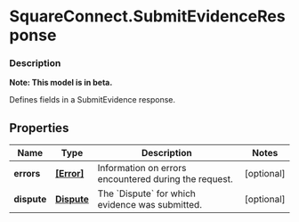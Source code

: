 # SquareConnect.SubmitEvidenceResponse

### Description
**Note: This model is in beta.**

Defines fields in a SubmitEvidence response.

## Properties
Name | Type | Description | Notes
------------ | ------------- | ------------- | -------------
**errors** | [**[Error]**](Error.md) | Information on errors encountered during the request. | [optional] 
**dispute** | [**Dispute**](Dispute.md) | The &#x60;Dispute&#x60; for which evidence was submitted. | [optional] 


